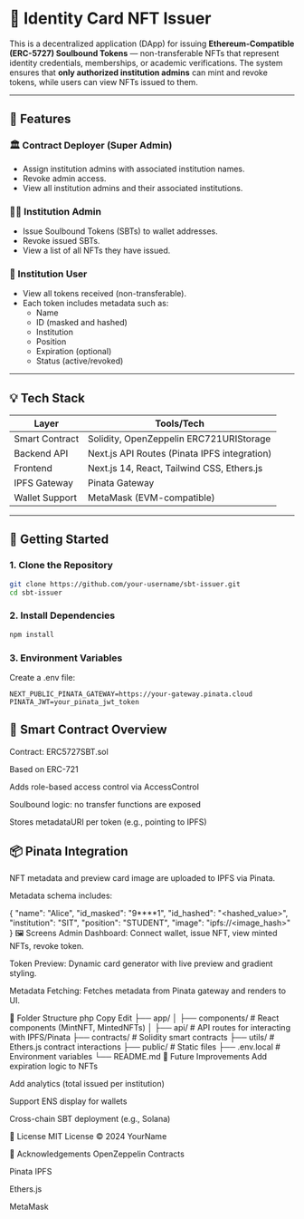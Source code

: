 # 🪪 Identity Card NFT Issuer

This is a decentralized application (DApp) for issuing **Ethereum-Compatible (ERC-5727) Soulbound Tokens** — non-transferable NFTs that represent identity credentials, memberships, or academic verifications. The system ensures that **only authorized institution admins** can mint and revoke tokens, while users can view NFTs issued to them.

---

## 🔧 Features

### 🏛️ Contract Deployer (Super Admin)
- Assign institution admins with associated institution names.
- Revoke admin access.
- View all institution admins and their associated institutions.

### 🧑‍💼 Institution Admin
- Issue Soulbound Tokens (SBTs) to wallet addresses.
- Revoke issued SBTs.
- View a list of all NFTs they have issued.

### 🧑 Institution User
- View all tokens received (non-transferable).
- Each token includes metadata such as:
  - Name
  - ID (masked and hashed)
  - Institution
  - Position
  - Expiration (optional)
  - Status (active/revoked)

---

## 💡 Tech Stack

| Layer         | Tools/Tech                                      |
|---------------|--------------------------------------------------|
| Smart Contract| Solidity, OpenZeppelin ERC721URIStorage         |
| Backend API   | Next.js API Routes (Pinata IPFS integration)     |
| Frontend      | Next.js 14, React, Tailwind CSS, Ethers.js       |
| IPFS Gateway  | Pinata Gateway                                   |
| Wallet Support| MetaMask (EVM-compatible)                        |

---

## 🚀 Getting Started

### 1. Clone the Repository
```bash
git clone https://github.com/your-username/sbt-issuer.git
cd sbt-issuer
```

### 2. Install Dependencies
```bash
npm install
```

### 3. Environment Variables
Create a .env file:

``` .env
NEXT_PUBLIC_PINATA_GATEWAY=https://your-gateway.pinata.cloud
PINATA_JWT=your_pinata_jwt_token
```

## 🔗 Smart Contract Overview
Contract: ERC5727SBT.sol

Based on ERC-721

Adds role-based access control via AccessControl

Soulbound logic: no transfer functions are exposed

Stores metadataURI per token (e.g., pointing to IPFS)

## 📦 Pinata Integration
NFT metadata and preview card image are uploaded to IPFS via Pinata.

Metadata schema includes:

{
  "name": "Alice",
  "id_masked": "9****1",
  "id_hashed": "<hashed_value>",
  "institution": "SIT",
  "position": "STUDENT",
  "image": "ipfs://<image_hash>"
}
🖼️ Screens
Admin Dashboard: Connect wallet, issue NFT, view minted NFTs, revoke token.

Token Preview: Dynamic card generator with live preview and gradient styling.

Metadata Fetching: Fetches metadata from Pinata gateway and renders to UI.

📁 Folder Structure
php
Copy
Edit
├── app/
│   ├── components/        # React components (MintNFT, MintedNFTs)
│   ├── api/               # API routes for interacting with IPFS/Pinata
├── contracts/             # Solidity smart contracts
├── utils/                 # Ethers.js contract interactions
├── public/                # Static files
├── .env.local             # Environment variables
└── README.md
🧪 Future Improvements
Add expiration logic to NFTs

Add analytics (total issued per institution)

Support ENS display for wallets

Cross-chain SBT deployment (e.g., Solana)

📜 License
MIT License © 2024 YourName

🙌 Acknowledgements
OpenZeppelin Contracts

Pinata IPFS

Ethers.js

MetaMask
